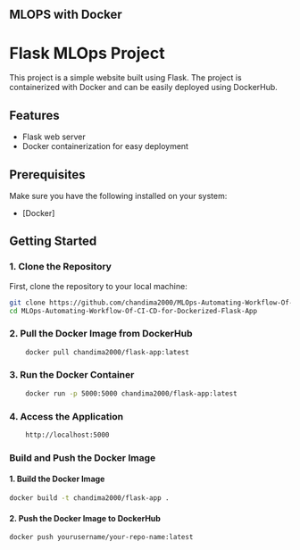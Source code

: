 ## MLOPS with Docker

# Flask MLOps Project

This project is a simple website built using Flask. The project is containerized with Docker and can be easily deployed using DockerHub.

## Features
- Flask web server
- Docker containerization for easy deployment

## Prerequisites
Make sure you have the following installed on your system:
- [Docker]

## Getting Started

### 1. Clone the Repository
First, clone the repository to your local machine:

```bash
git clone https://github.com/chandima2000/MLOps-Automating-Workflow-Of-CI-CD-for-Dockerized-Flask-App
cd MLOps-Automating-Workflow-Of-CI-CD-for-Dockerized-Flask-App
```

### 2. Pull the Docker Image from DockerHub

```bash
    docker pull chandima2000/flask-app:latest
```

### 3. Run the Docker Container

```bash
    docker run -p 5000:5000 chandima2000/flask-app:latest
```

### 4. Access the Application

```bash
    http://localhost:5000
```

### Build and Push the Docker Image

#### 1. Build the Docker Image
```bash
docker build -t chandima2000/flask-app .
```

#### 2. Push the Docker Image to DockerHub
```bash
docker push yourusername/your-repo-name:latest
```

